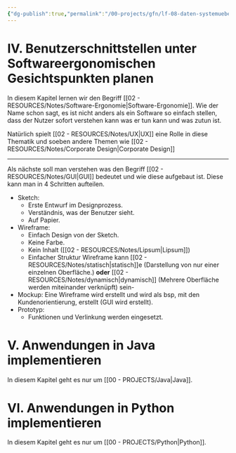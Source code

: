 ```yaml
---
{"dg-publish":true,"permalink":"/00-projects/gfn/lf-08-daten-systemuebergreifend-bereitstellen/","tags":["LF08","GFN","java"],"noteIcon":"","updated":"2024-06-24T10:47:28.650+02:00"}
---
```


# IV. Benutzerschnittstellen unter Softwareergonomischen Gesichtspunkten planen

In diesem Kapitel lernen wir den Begriff [[02 - RESOURCES/Notes/Software-Ergonomie\|Software-Ergonomie]]. Wie der Name schon sagt, es ist nicht anders als ein Software so einfach stellen, dass der Nutzer sofort verstehen kann was er tun kann und was zutun ist.

Natürlich spielt [[02 - RESOURCES/Notes/UX\|UX]] eine Rolle in diese Thematik und soeben andere Themen wie [[02 - RESOURCES/Notes/Corporate Design\|Corporate Design]]

___

Als nächste soll man verstehen was den Begriff [[02 - RESOURCES/Notes/GUI\|GUI]] bedeutet und wie diese aufgebaut ist. Diese kann man in 4 Schritten aufteilen.
- Sketch: 
	- Erste Entwurf im Designprozess.
	- Verständnis, was der Benutzer sieht.
	- Auf Papier.
- Wireframe: 
	- Einfach Design von der Sketch.
	- Keine Farbe.
	- Kein Inhalt ([[02 - RESOURCES/Notes/Lipsum\|Lipsum]])
	- Einfacher Struktur
	Wireframe kann [[02 - RESOURCES/Notes/statisch\|statisch]]e (Darstellung von nur einer einzelnen Oberfläche.) **oder** [[02 - RESOURCES/Notes/dynamisch\|dynamisch]] (Mehrere Oberfläche werden miteinander verknüpft) sein- 
- Mockup: Eine Wireframe wird erstellt und wird als bsp, mit den Kundenorientierung, erstellt (GUI wird erstellt).
- Prototyp: 
	-  Funktionen und Verlinkung werden eingesetzt.

# V. Anwendungen in Java implementieren
In diesem Kapitel geht es nur um [[00 - PROJECTS/Java\|Java]].


# VI. Anwendungen in Python implementieren
In diesem Kapitel geht es nur um [[00 - PROJECTS/Python\|Python]].